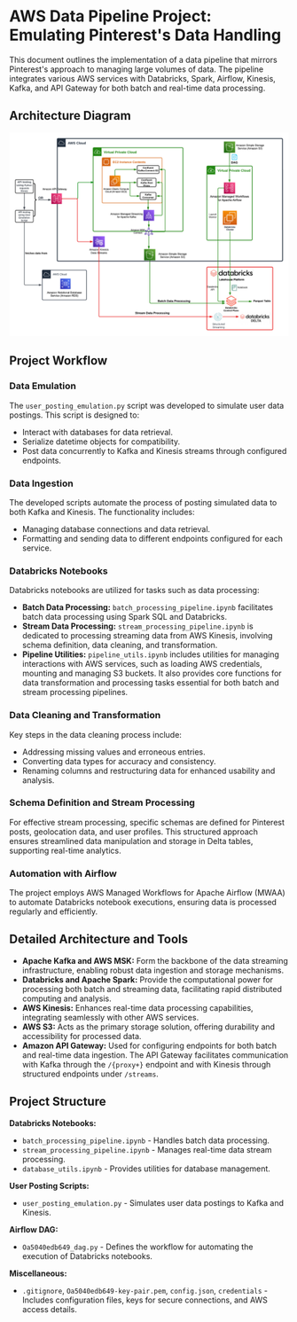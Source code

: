 # AWS Data Pipeline Project: Emulating Pinterest's Data Handling

This document outlines the implementation of a data pipeline that mirrors Pinterest's approach to managing large volumes of data. The pipeline integrates various AWS services with Databricks, Spark, Airflow, Kinesis, Kafka, and API Gateway for both batch and real-time data processing.

## Architecture Diagram

![Processing Pipeline](images/CloudPinterestPipeline.png)

## Project Workflow

### Data Emulation

The `user_posting_emulation.py` script was developed to simulate user data postings. This script is designed to:
- Interact with databases for data retrieval.
- Serialize datetime objects for compatibility.
- Post data concurrently to Kafka and Kinesis streams through configured endpoints.

### Data Ingestion

The developed scripts automate the process of posting simulated data to both Kafka and Kinesis. The functionality includes:
- Managing database connections and data retrieval.
- Formatting and sending data to different endpoints configured for each service.

### Databricks Notebooks

Databricks notebooks are utilized for tasks such as data processing:

- **Batch Data Processing:** `batch_processing_pipeline.ipynb` facilitates batch data processing using Spark SQL and Databricks.
- **Stream Data Processing:** `stream_processing_pipeline.ipynb` is dedicated to processing streaming data from AWS Kinesis, involving schema definition, data cleaning, and transformation.
- **Pipeline Utilities:** `pipeline_utils.ipynb` includes utilities for managing interactions with AWS services, such as loading AWS credentials, mounting and managing S3 buckets. It also provides core functions for data transformation and processing tasks essential for both batch and stream processing pipelines.


### Data Cleaning and Transformation

Key steps in the data cleaning process include:
- Addressing missing values and erroneous entries.
- Converting data types for accuracy and consistency.
- Renaming columns and restructuring data for enhanced usability and analysis.

### Schema Definition and Stream Processing

For effective stream processing, specific schemas are defined for Pinterest posts, geolocation data, and user profiles. This structured approach ensures streamlined data manipulation and storage in Delta tables, supporting real-time analytics.

### Automation with Airflow

The project employs AWS Managed Workflows for Apache Airflow (MWAA) to automate Databricks notebook executions, ensuring data is processed regularly and efficiently.

## Detailed Architecture and Tools

- **Apache Kafka and AWS MSK:** Form the backbone of the data streaming infrastructure, enabling robust data ingestion and storage mechanisms.
- **Databricks and Apache Spark:** Provide the computational power for processing both batch and streaming data, facilitating rapid distributed computing and analysis.
- **AWS Kinesis:** Enhances real-time data processing capabilities, integrating seamlessly with other AWS services.
- **AWS S3:** Acts as the primary storage solution, offering durability and accessibility for processed data.
- **Amazon API Gateway:** Used for configuring endpoints for both batch and real-time data ingestion. The API Gateway facilitates communication with Kafka through the `/{proxy+}` endpoint and with Kinesis through structured endpoints under `/streams`.


## Project Structure

**Databricks Notebooks:**

- `batch_processing_pipeline.ipynb` - Handles batch data processing.
- `stream_processing_pipeline.ipynb` - Manages real-time data stream processing.
- `database_utils.ipynb` - Provides utilities for database management.

**User Posting Scripts:**

- `user_posting_emulation.py` - Simulates user data postings to Kafka and Kinesis.

**Airflow DAG:**

- `Oa5040edb649_dag.py` - Defines the workflow for automating the execution of Databricks notebooks.

**Miscellaneous:**

- `.gitignore`, `Oa5040edb649-key-pair.pem`, `config.json`, `credentials` - Includes configuration files, keys for secure connections, and AWS access details.


